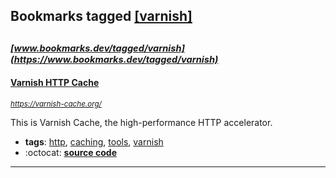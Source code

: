 ## Bookmarks tagged [[varnish]](https://www.bookmarks.dev?q=[varnish])

_<sup><sup>[www.bookmarks.dev/tagged/varnish](https://www.bookmarks.dev/tagged/varnish)</sup></sup>_
---
#### [Varnish HTTP Cache](https://varnish-cache.org/)
_<sup>https://varnish-cache.org/</sup>_


This is Varnish Cache, the high-performance HTTP accelerator.
* **tags**: [http](../tagged/http.md), [caching](../tagged/caching.md), [tools](../tagged/tools.md), [varnish](../tagged/varnish.md)
* :octocat: **[source code](https://github.com/varnishcache/varnish-cache)**
---
